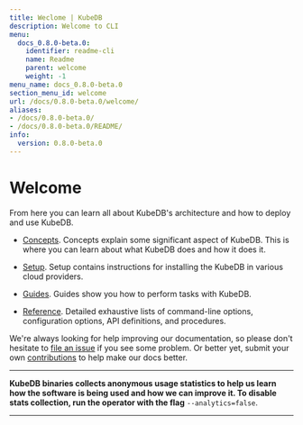 ```yaml
---
title: Weclome | KubeDB
description: Welcome to CLI
menu:
  docs_0.8.0-beta.0:
    identifier: readme-cli
    name: Readme
    parent: welcome
    weight: -1
menu_name: docs_0.8.0-beta.0
section_menu_id: welcome
url: /docs/0.8.0-beta.0/welcome/
aliases:
- /docs/0.8.0-beta.0/
- /docs/0.8.0-beta.0/README/
info:
  version: 0.8.0-beta.0
---
```


# Welcome

From here you can learn all about KubeDB's architecture and how to deploy and use KubeDB.

- [Concepts](/docs/0.8.0-beta.0/concepts/). Concepts explain some significant aspect of KubeDB. This is where you can learn about what KubeDB does and how it does it.

- [Setup](/docs/0.8.0-beta.0/setup/). Setup contains instructions for installing the KubeDB in various cloud providers.

- [Guides](/docs/0.8.0-beta.0/guides/). Guides show you how to perform tasks with KubeDB.

- [Reference](/docs/0.8.0-beta.0/reference/). Detailed exhaustive lists of command-line options, configuration options, API definitions, and procedures.

We're always looking for help improving our documentation, so please don't hesitate to [file an issue](https://github.com/kubedb/project/issues/new) if you see some problem. Or better yet, submit your own [contributions](/docs/0.8.0-beta.0/CONTRIBUTING) to help make our docs better.

---

**KubeDB binaries collects anonymous usage statistics to help us learn how the software is being used and how we can improve it. To disable stats collection, run the operator with the flag** `--analytics=false`.

---
